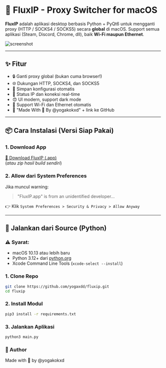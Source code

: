 # 🚀 FluxIP - Proxy Switcher for macOS

**FluxIP** adalah aplikasi desktop berbasis Python + PyQt6 untuk mengganti proxy (HTTP / SOCKS4 / SOCKS5) secara **global** di macOS. Support semua aplikasi (Steam, Discord, Chrome, dll), baik **Wi-Fi maupun Ethernet**.

![screenshot](blob:https://imgur.com/09700a89-f7b6-4fc5-b713-21f3ff25751d) <!-- Tambahkan screenshot jika ada -->

---

## ✨ Fitur

- 🔒 Ganti proxy global (bukan cuma browser!)
- 🌐 Dukungan HTTP, SOCKS4, dan SOCKS5
- 💾 Simpan konfigurasi otomatis
- 💬 Status IP dan koneksi real-time
- 😍 UI modern, support dark mode
- 🍎 Support Wi-Fi dan Ethernet otomatis
- 💖 "Made With 💖 By @yogakokxd" + link ke GitHub

---

## 📦 Cara Instalasi (Versi Siap Pakai)

### 1. Download App
[🔗 Download FluxIP (.app)](https://github.com/yogaxdd/fluxip/releases)  
(*atau zip hasil build sendiri*)

### 2. Allow dari System Preferences

Jika muncul warning:
> "FluxIP.app" is from an unidentified developer...

👉 Klik `System Preferences > Security & Privacy > Allow Anyway`

---

## 🧪 Jalankan dari Source (Python)

### ⚠️ Syarat:
- macOS 10.13 atau lebih baru
- Python 3.12+ dari [python.org](https://www.python.org/downloads/macos/)
- Xcode Command Line Tools (`xcode-select --install`)

### 1. Clone Repo
```bash
git clone https://github.com/yogaxdd/fluxip.git
cd fluxip
```

### 2. Install Modul
```bash
pip3 install -r requirements.txt
```

### 3. Jalankan Aplikasi
```bash
python3 main.py
```

### 👑 Author
Made with 💖 by @yogakokxd
